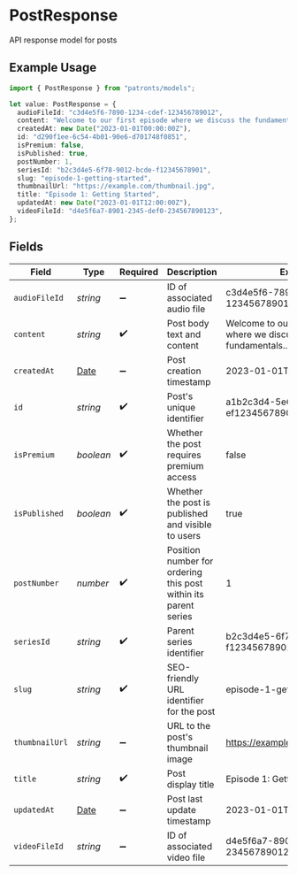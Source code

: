# PostResponse

API response model for posts

## Example Usage

```typescript
import { PostResponse } from "patronts/models";

let value: PostResponse = {
  audioFileId: "c3d4e5f6-7890-1234-cdef-123456789012",
  content: "Welcome to our first episode where we discuss the fundamentals...",
  createdAt: new Date("2023-01-01T00:00:00Z"),
  id: "d290f1ee-6c54-4b01-90e6-d701748f0851",
  isPremium: false,
  isPublished: true,
  postNumber: 1,
  seriesId: "b2c3d4e5-6f78-9012-bcde-f12345678901",
  slug: "episode-1-getting-started",
  thumbnailUrl: "https://example.com/thumbnail.jpg",
  title: "Episode 1: Getting Started",
  updatedAt: new Date("2023-01-01T12:00:00Z"),
  videoFileId: "d4e5f6a7-8901-2345-def0-234567890123",
};
```

## Fields

| Field                                                                                         | Type                                                                                          | Required                                                                                      | Description                                                                                   | Example                                                                                       |
| --------------------------------------------------------------------------------------------- | --------------------------------------------------------------------------------------------- | --------------------------------------------------------------------------------------------- | --------------------------------------------------------------------------------------------- | --------------------------------------------------------------------------------------------- |
| `audioFileId`                                                                                 | *string*                                                                                      | :heavy_minus_sign:                                                                            | ID of associated audio file                                                                   | c3d4e5f6-7890-1234-cdef-123456789012                                                          |
| `content`                                                                                     | *string*                                                                                      | :heavy_check_mark:                                                                            | Post body text and content                                                                    | Welcome to our first episode where we discuss the fundamentals...                             |
| `createdAt`                                                                                   | [Date](https://developer.mozilla.org/en-US/docs/Web/JavaScript/Reference/Global_Objects/Date) | :heavy_minus_sign:                                                                            | Post creation timestamp                                                                       | 2023-01-01T00:00:00Z                                                                          |
| `id`                                                                                          | *string*                                                                                      | :heavy_check_mark:                                                                            | Post's unique identifier                                                                      | a1b2c3d4-5e6f-7890-abcd-ef1234567890                                                          |
| `isPremium`                                                                                   | *boolean*                                                                                     | :heavy_check_mark:                                                                            | Whether the post requires premium access                                                      | false                                                                                         |
| `isPublished`                                                                                 | *boolean*                                                                                     | :heavy_check_mark:                                                                            | Whether the post is published and visible to users                                            | true                                                                                          |
| `postNumber`                                                                                  | *number*                                                                                      | :heavy_check_mark:                                                                            | Position number for ordering this post within its parent series                               | 1                                                                                             |
| `seriesId`                                                                                    | *string*                                                                                      | :heavy_check_mark:                                                                            | Parent series identifier                                                                      | b2c3d4e5-6f78-9012-bcde-f12345678901                                                          |
| `slug`                                                                                        | *string*                                                                                      | :heavy_check_mark:                                                                            | SEO-friendly URL identifier for the post                                                      | episode-1-getting-started                                                                     |
| `thumbnailUrl`                                                                                | *string*                                                                                      | :heavy_minus_sign:                                                                            | URL to the post's thumbnail image                                                             | https://example.com/thumbnail.jpg                                                             |
| `title`                                                                                       | *string*                                                                                      | :heavy_check_mark:                                                                            | Post display title                                                                            | Episode 1: Getting Started                                                                    |
| `updatedAt`                                                                                   | [Date](https://developer.mozilla.org/en-US/docs/Web/JavaScript/Reference/Global_Objects/Date) | :heavy_minus_sign:                                                                            | Post last update timestamp                                                                    | 2023-01-01T12:00:00Z                                                                          |
| `videoFileId`                                                                                 | *string*                                                                                      | :heavy_minus_sign:                                                                            | ID of associated video file                                                                   | d4e5f6a7-8901-2345-def0-234567890123                                                          |
